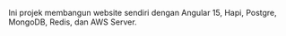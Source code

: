 Ini projek membangun website sendiri dengan Angular 15, Hapi, Postgre, MongoDB, Redis, dan AWS Server.
